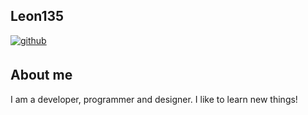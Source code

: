 ## Leon135  
  

<a href="https://github.com/Leon135" target="_blank">
<img src=https://img.shields.io/badge/github-%2324292e.svg?&style=for-the-badge&logo=github&logoColor=white alt=github style="margin-bottom: 5px;" />
</a>  
  

<br/>  


## About me  
I am a developer, programmer and designer. I like to learn new things!
